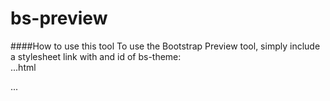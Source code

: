 # bs-preview

####How to use this tool
To use the Bootstrap Preview tool, simply include a stylesheet link with and id of bs-theme:  
...html
<link id="bs-theme" href="https://maxcdn.bootstrapcdn.com/bootstrap/3.3.7/css/bootstrap.min.css" rel="stylesheet">
...